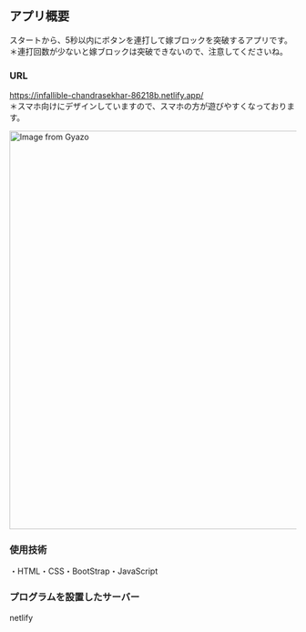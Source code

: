 ## アプリ概要
スタートから、5秒以内にボタンを連打して嫁ブロックを突破するアプリです。<br>
＊連打回数が少ないと嫁ブロックは突破できないので、注意してくださいね。

### URL
https://infallible-chandrasekhar-86218b.netlify.app/
<br>
＊スマホ向けにデザインしていますので、スマホの方が遊びやすくなっております。

<a href="https://gyazo.com/66bc225bad3d7652384f60b3e10ca548"><img src="https://i.gyazo.com/66bc225bad3d7652384f60b3e10ca548.gif" alt="Image from Gyazo" width="700"/></a>

### 使用技術
・HTML・CSS・BootStrap・JavaScript
### プログラムを設置したサーバー
netlify
